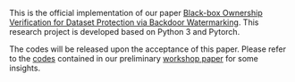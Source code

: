 
This is the official implementation of our paper [Black-box Ownership Verification for Dataset Protection via Backdoor Watermarking](https://arxiv.org/pdf/2209.06015.pdf). This research project is developed based on Python 3 and Pytorch.

The codes will be released upon the acceptance of this paper. Please refer to the [codes](https://github.com/THUYimingLi/Open-sourced_Dataset_Protection) contained in our preliminary [workshop paper](https://arxiv.org/pdf/2010.05821.pdf) for some insights.
